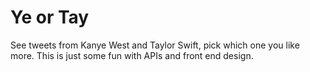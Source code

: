 # Ye or Tay
See tweets from Kanye West and Taylor Swift, pick which one you like more. This is just some fun with APIs and front end design.
